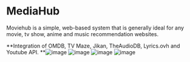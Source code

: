 # MediaHub
Moviehub is a simple, web-based system that is generally ideal for any movie, tv show, anime and music recommendation websites.

**Integration of OMDB, TV Maze, Jikan, TheAudioDB, Lyrics.ovh and Youtube API.
**![image](https://user-images.githubusercontent.com/88584442/168036438-ed9255ef-c63c-4a9e-baa6-53d2ca0e9ab3.png)
![image](https://user-images.githubusercontent.com/88584442/168036555-c2028827-feb7-4782-a8b1-f33a9f7b1828.png)
![image](https://user-images.githubusercontent.com/88584442/168036648-9199703c-ff43-4257-be87-1c4f690040b1.png)
![image](https://user-images.githubusercontent.com/88584442/168036710-46a35497-4a6e-4808-a7f0-d0debc4fea31.png)
